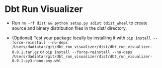 # Dbt Run Visualizer
<!-- https://www.perplexity.ai/search/how-to-create-WJOfla1oQ3exPATGmEXYKQ -->

- Run `rm -rf dist && python setup.py sdist bdist_wheel` to create source and binary distribution files in the dist/ directory.

- (Optional) Test your package locally by installing it with `pip install --force-reinstall --no-deps /Users/dadiatar/git/dbt_run_visualizer/dist/dbt_run_visualizer-0.0.1.tar.gz` or `pip install --force-reinstall --no-deps /Users/dadiatar/git/dbt_run_visualizer/dist/dbt_run_visualizer-0.0.1-py3-none-any.whl`
